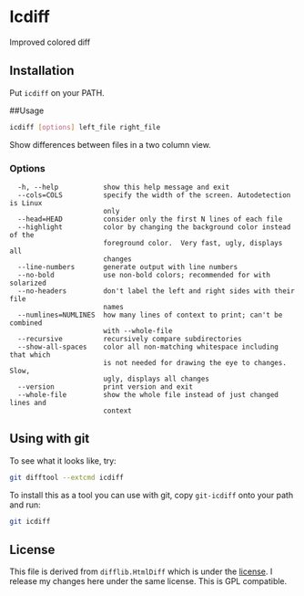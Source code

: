 # Icdiff

Improved colored diff

## Installation

Put `icdiff` on your PATH.

##Usage

```sh
icdiff [options] left_file right_file
```

Show differences between files in a two column view.

### Options
```
  -h, --help           show this help message and exit
  --cols=COLS          specify the width of the screen. Autodetection is Linux
                       only
  --head=HEAD          consider only the first N lines of each file
  --highlight          color by changing the background color instead of the
                       foreground color.  Very fast, ugly, displays all
                       changes
  --line-numbers       generate output with line numbers
  --no-bold            use non-bold colors; recommended for with solarized
  --no-headers         don't label the left and right sides with their file
                       names
  --numlines=NUMLINES  how many lines of context to print; can't be combined
                       with --whole-file
  --recursive          recursively compare subdirectories
  --show-all-spaces    color all non-matching whitespace including that which
                       is not needed for drawing the eye to changes.  Slow,
                       ugly, displays all changes
  --version            print version and exit
  --whole-file         show the whole file instead of just changed lines and
                       context
```


## Using with git

To see what it looks like, try:

```sh
git difftool --extcmd icdiff
```

To install this as a tool you can use with git, copy
`git-icdiff` onto your path and run:

```sh
git icdiff
```

## License

This file is derived from `difflib.HtmlDiff` which is under the [license](http://www.python.org/download/releases/2.6.2/license/).
I release my changes here under the same license.  This is GPL compatible.
